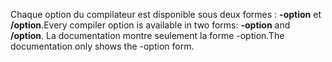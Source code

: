 
<span data-ttu-id="610e1-101">Chaque option du compilateur est disponible sous deux formes : **-option** et **/option**.</span><span class="sxs-lookup"><span data-stu-id="610e1-101">Every compiler option is available in two forms: **-option** and **/option**.</span></span> <span data-ttu-id="610e1-102">La documentation montre seulement la forme -option.</span><span class="sxs-lookup"><span data-stu-id="610e1-102">The documentation only shows the -option form.</span></span> 
